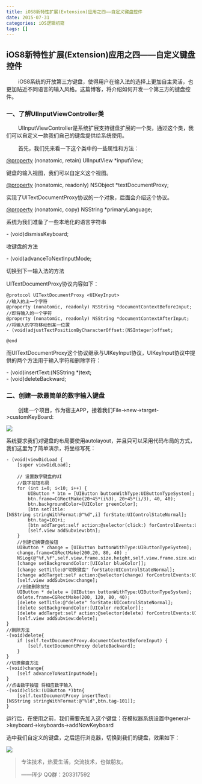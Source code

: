 ```yaml
---
title: iOS8新特性扩展(Extension)应用之四——自定义键盘控件
date: 2015-07-31
categories: iOS逻辑初窥
tags: []
---
```

## iOS8新特性扩展(Extension)应用之四——自定义键盘控件

        iOS8系统的开放第三方键盘，使得用户在输入法的选择上更加自主灵活，也更加贴近不同语言的输入风格。这篇博客，将介绍如何开发一个第三方的键盘控件。

### 一、了解UIInputViewController类

        UIInputViewController是系统扩展支持键盘扩展的一个类，通过这个类，我们可以自定义一款我们自己的键盘提供给系统使用。

        首先，我们先来看一下这个类中的一些属性和方法：

[@property](http://my.oschina.net/property) (nonatomic, retain) UIInputView *inputView;

键盘的输入视图，我们可以自定义这个视图。

[@property](http://my.oschina.net/property) (nonatomic, readonly) NSObject <UITextDocumentProxy> *textDocumentProxy;

实现了UITextDocumentProxy协议的一个对象，后面会介绍这个协议。

[@property](http://my.oschina.net/property) (nonatomic, copy) NSString *primaryLanguage;

系统为我们准备了一些本地化的语言字符串

\- (void)dismissKeyboard;

收键盘的方法

\- (void)advanceToNextInputMode;

切换到下一输入法的方法

UITextDocumentProxy协议内容如下：

```
@protocol UITextDocumentProxy <UIKeyInput>
//输入的上一个字符
@property (nonatomic, readonly) NSString *documentContextBeforeInput;
//即将输入的一个字符
@property (nonatomic, readonly) NSString *documentContextAfterInput;
//将输入的字符移动到某一位置
- (void)adjustTextPositionByCharacterOffset:(NSInteger)offset;

@end
```

而UITextDocumentProxy这个协议继承与UIKeyInput协议，UIKeyInput协议中提供的两个方法用于输入字符和删除字符：

\- (void)insertText:(NSString *)text;  
\- (void)deleteBackward;

### 二、创建一款最简单的数字输入键盘

        创建一个项目，作为宿主APP，接着我们File->new->target->customKeyBoard:

![](http://static.oschina.net/uploads/space/2015/0731/105006_AFk6_2340880.png)

系统要求我们对键盘的布局要使用autolayout，并且只可以采用代码布局的方式，我们这里为了简单演示，将坐标写死：

```
- (void)viewDidLoad {
    [super viewDidLoad];
    
    // 设置数字键盘的UI
    //数字按钮布局
    for (int i=0; i<10; i++) {
        UIButton * btn = [UIButton buttonWithType:UIButtonTypeSystem];
        btn.frame=CGRectMake(20+45*(i%3), 20+45*(i/3), 40, 40);
        btn.backgroundColor=[UIColor greenColor];
        [btn setTitle:[NSString stringWithFormat:@"%d",i] forState:UIControlStateNormal];
        btn.tag=101+i;
        [btn addTarget:self action:@selector(click:) forControlEvents:UIControlEventTouchUpInside];
        [self.view addSubview:btn];
    }
    //创建切换键盘按钮
    UIButton * change = [UIButton buttonWithType:UIButtonTypeSystem];
    change.frame=CGRectMake(200,20, 80, 40) ;
    NSLog(@"%f,%f",self.view.frame.size.height,self.view.frame.size.width);
    [change setBackgroundColor:[UIColor blueColor]];
    [change setTitle:@"切换键盘" forState:UIControlStateNormal];
    [change addTarget:self action:@selector(change) forControlEvents:UIControlEventTouchUpInside];
    [self.view addSubview:change];
    //创建删除按钮
    UIButton * delete = [UIButton buttonWithType:UIButtonTypeSystem];
    delete.frame=CGRectMake(200, 120, 80, 40);
    [delete setTitle:@"delete" forState:UIControlStateNormal];
    [delete setBackgroundColor:[UIColor redColor]];
    [delete addTarget:self action:@selector(delete) forControlEvents:UIControlEventTouchUpInside];
    [self.view addSubview:delete];
}
//删除方法
-(void)delete{
    if (self.textDocumentProxy.documentContextBeforeInput) {
        [self.textDocumentProxy deleteBackward];
    }
}
//切换键盘方法
-(void)change{
    [self advanceToNextInputMode];
}
//点击数字按钮 将相应数字输入
-(void)click:(UIButton *)btn{
    [self.textDocumentProxy insertText:[NSString stringWithFormat:@"%ld",btn.tag-101]];
}
```

运行后，在使用之前，我们需要先加入这个键盘：在模拟器系统设置中general->keyboard->keyboards->addNowKeyboard

选中我们自定义的键盘，之后运行浏览器，切换到我们的键盘，效果如下：

![](http://static.oschina.net/uploads/space/2015/0731/105628_dKoe_2340880.png)

> 专注技术，热爱生活，交流技术，也做朋友。
> 
> ——珲少 QQ群：203317592

